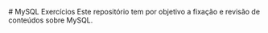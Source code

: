 ﻿﻿# MySQL Exercícios 
 Este repositório tem por objetivo a fixação e revisão de conteúdos sobre MySQL. 
